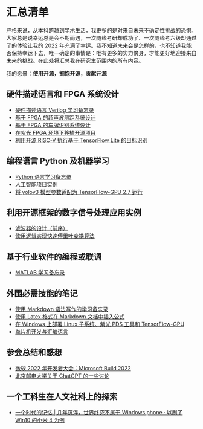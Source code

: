 # 汇总清单
严格来说，从本科跨越到学术生活，我更多的是对来自未来不确定性挑战的恐惧。大家总是说幸运总是会不期而遇，一次随缘考研却成功了、一次随缘考六级却通过了的体验让我的 2022 年充满了幸运。我不知道未来会是怎样的，也不知道我能否保持幸运下去，唯一确定的事情是：唯有更多的实力傍身，才能更好地迎接来自未来的挑战。在此处将汇总我在研究生范围内的所有内容。

我的愿景：**使用开源，拥抱开源，贡献开源**

## 硬件描述语言和 FPGA 系统设计
  * [硬件描述语言 Verilog 学习备忘录](https://github.com/MongooseOrion/MyVerilogLearning)
  * [基于 FPGA 的超声波测距系统设计](https://github.com/MongooseOrion/UltraSonic-Design_based-on-FPGA)
  * [基于 FPGA 的车牌识别系统设计](https://github.com/MongooseOrion/LPR-based-on-Cortex-M3-in-FPGA)
  * [在紫光 FPGA 环境下移植开源项目]()
  * [利用开源 RISC-V 执行基于 TensorFlow Lite 的目标识别](https://github.com/MongooseOrion/FPGA-Image-Recognition)
  
## 编程语言 Python 及机器学习
  * [Python 语言学习备忘录](https://github.com/MongooseOrion/MyPythonLearning)
  * [人工智能项目实例](https://github.com/MongooseOrion/Senses/blob/main/document/deep_learning.md)
  * [将 yolov3 模型参数适配为 TensorFlow-GPU 2.7 运行](https://github.com/MongooseOrion/tf2-keras-yolo3)
  
## 利用开源框架的数字信号处理应用实例
  * [滤波器的设计（前序）](https://github.com/MongooseOrion/Senses/blob/main/document/LPF_RC.md)
  * [使用逻辑实现快速傅里叶变换算法](https://github.com/MongooseOrion/fft_net)

## 基于行业软件的编程或联调
  * [MATLAB 学习备忘录](https://github.com/MongooseOrion/Senses/blob/main/document/matlab_func.md)

## 外围必需技能的笔记
  * [使用 Markdown 语法写作的学习备忘录](https://github.com/MongooseOrion/Senses/blob/main/document/markdown_notes.md)
  * [使用 Latex 格式在 Markdown 文档中插入公式](https://github.com/MongooseOrion/Senses/blob/main/document/latex_formula.md)
  * [在 Windows 上部署 Linux 子系统、紫光 PDS 工具和 TensorFlow-GPU](https://github.com/MongooseOrion/Senses/tree/main/develop_on_Windows)
  * [单片机开发与汇编语言](https://github.com/MongooseOrion/Senses/tree/main/MCU_development)

## 参会总结和感想
  * [微软 2022 年开发者大会：Microsoft Build 2022](https://github.com/MongooseOrion/Senses/blob/main/conference/Build_2022.md)
  * [北京邮电大学关于 ChatGPT 的一些讨论](https://github.com/MongooseOrion/Senses/blob/main/conference/ChatGPT_BUPT.md)

## 一个工科生在人文社科上的探索
  * [一个时代的记忆 | 几年沉浮，世界终究不属于 Windows phone · 以刷了 Win10 的小米 4 为例](https://www.coolapk.com/feed/16097298?shareKey=YTkwODMyNTM3MTRiNjM1NTFkNDU~&shareUid=777487&shareFrom=com.coolapk.market_9.1.1)
